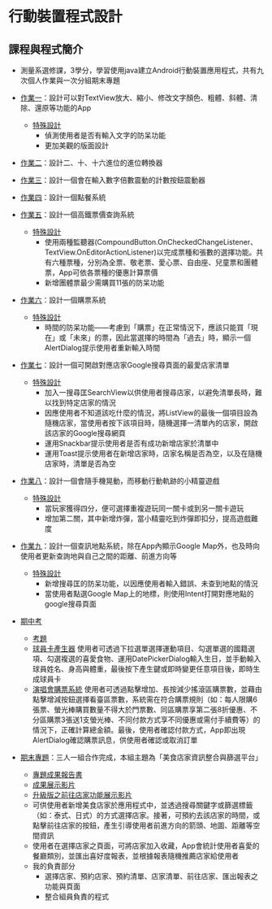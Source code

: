 行動裝置程式設計
==
## 課程與程式簡介
- 測量系選修課，3學分，學習使用java建立Android行動裝置應用程式，共有九次個人作業與一次分組期末專題
  
- [作業一](https://github.com/janiceHuuu/113-1-mobile-application-programming/tree/main/F64126147_CH02_practice1)：設計可以對TextView放大、縮小、修改文字顏色、粗體、斜體、清除、還原等功能的App
  - [特殊設計](https://github.com/janiceHuuu/113-1-mobile-application-programming/blob/main/F64126147_CH02_practice1/F64126147_%E8%83%A1%E7%91%80%E7%9C%9F_%E7%B7%B4%E7%BF%92%E4%B8%80%E7%89%B9%E6%AE%8A%E8%A8%AD%E8%A8%88.pdf)
    - 偵測使用者是否有輸入文字的防呆功能
    - 更加美觀的版面設計
      
- [作業二](https://github.com/janiceHuuu/113-1-mobile-application-programming/tree/main/F64126147_CH03_practice2)：設計二、十、十六進位的進位轉換器
  
- [作業三](https://github.com/janiceHuuu/113-1-mobile-application-programming/tree/main/F64126147_CH04_practice3)：設計一個會在輸入數字倍數震動的計數按鈕震動器
  
- [作業四](https://github.com/janiceHuuu/113-1-mobile-application-programming/tree/main/F64126147_CH05_practice4)：設計一個點餐系統
  
- [作業五](https://github.com/janiceHuuu/113-1-mobile-application-programming/tree/main/F64126147_CH06_practice5)：設計一個高鐵票價查詢系統
  - [特殊設計](https://github.com/janiceHuuu/113-1-mobile-application-programming/blob/main/F64126147_CH06_practice5/F64126147_%E8%83%A1%E7%91%80%E7%9C%9F_%E7%B7%B4%E7%BF%92%E4%BA%94%E7%89%B9%E6%AE%8A%E8%A8%AD%E8%A8%88.pdf)
    - 使用兩種監聽器(CompoundButton.OnCheckedChangeListener、TextView.OnEditorActionListener)以完成票種和張數的選擇功能。共有六種票種，分別為全票、敬老票、愛心票、自由座、兒童票和團體票，App可依各票種的優惠計算票價
    - 新增團體票最少需購買11張的防呆功能
      
- [作業六](https://github.com/janiceHuuu/113-1-mobile-application-programming/tree/main/F64126147_CH07_practice6)：設計一個購票系統
  - [特殊設計](https://github.com/janiceHuuu/113-1-mobile-application-programming/blob/main/F64126147_CH07_practice6/F64126147_%E8%83%A1%E7%91%80%E7%9C%9F_%E7%B7%B4%E7%BF%92%E5%85%AD%E7%89%B9%E6%AE%8A%E8%A8%AD%E8%A8%88.pdf)
    - 時間的防呆功能——考慮到「購票」在正常情況下，應該只能買「現在」或「未來」的票，因此當選擇的時間為「過去」時，顯示一個AlertDialog提示使用者重新輸入時間

- [作業七](https://github.com/janiceHuuu/113-1-mobile-application-programming/tree/main/F64126147_CH0809_practice7)：設計一個可開啟對應店家Google搜尋頁面的最愛店家清單
  - [特殊設計](https://github.com/janiceHuuu/113-1-mobile-application-programming/blob/main/F64126147_CH0809_practice7/F64126147_%E8%83%A1%E7%91%80%E7%9C%9F_%E7%B7%B4%E7%BF%92%E4%B8%83%E7%89%B9%E6%AE%8A%E8%A8%AD%E8%A8%88.pdf)
    - 加入一搜尋匡SearchView以供使用者搜尋店家，以避免清單長時，難以找到特定店家的情況
    - 因應使用者不知道該吃什麼的情況，將ListView的最後一個項目設為隨機店家，當使用者按下該項目時，隨機選擇一清單內的店家，開啟該店家的Google搜尋網頁
    - 運用Snackbar提示使用者是否有成功新增店家於清單中
    - 運用Toast提示使用者在新增店家時，店家名稱是否為空，以及在隨機店家時，清單是否為空
      
- [作業八](https://github.com/janiceHuuu/113-1-mobile-application-programming/tree/main/F64126147_CH12_practice8)：設計一個會隨手機晃動，而移動行動軌跡的小精靈遊戲
  - [特殊設計](https://github.com/janiceHuuu/113-1-mobile-application-programming/blob/main/F64126147_CH12_practice8/F64126147_%E8%83%A1%E7%91%80%E7%9C%9F_%E7%B7%B4%E7%BF%92%E5%85%AB%E7%89%B9%E6%AE%8A%E8%A8%AD%E8%A8%88.pdf)
    - 當玩家獲得四分，便可選擇重複遊玩同一關卡或到另一關卡遊玩
    - 增加第二關，其中新增炸彈，當小精靈吃到炸彈即扣分，提高遊戲難度
    
- [作業九](https://github.com/janiceHuuu/113-1-mobile-application-programming/tree/main/F64126147_CH14_practice9)：設計一個查訊地點系統，除在App內顯示Google Map外，也及時向使用者更新查詢地與自己之間的距離、前進方向等
  - [特殊設計](https://github.com/janiceHuuu/113-1-mobile-application-programming/blob/main/F64126147_CH14_practice9/F64126147_%E8%83%A1%E7%91%80%E7%9C%9F_%E7%B7%B4%E7%BF%92%E4%B9%9D%E7%89%B9%E6%AE%8A%E8%A8%AD%E8%A8%88.pdf)
    - 新增搜尋匡的防呆功能，以因應使用者輸入錯誤、未查到地點的情況
    - 當使用者點選Google Map上的地標，則使用Intent打開對應地點的google搜尋頁面
      
- [期中考](https://github.com/janiceHuuu/113-1-mobile-application-programming/tree/main/%E6%9C%9F%E4%B8%AD%E8%80%83)
  - [考題](https://github.com/janiceHuuu/113-1-mobile-application-programming/blob/main/%E6%9C%9F%E4%B8%AD%E8%80%83/%E6%9C%9F%E4%B8%AD%E8%80%83%E9%A1%8C.pdf)
  - [球員卡產生器](https://github.com/janiceHuuu/113-1-mobile-application-programming/tree/main/%E6%9C%9F%E4%B8%AD%E8%80%83/F64126147_7276_1)
    使用者可透過下拉選單選擇運動項目、勾選單選的國籍選項、勾選複選的喜愛食物、運用DatePickerDialog輸入生日，並手動輸入球員姓名、身高與體重，最後按下產生鍵或即時變更任意項目後，即時生成球員卡
  - [演唱會購票系統](https://github.com/janiceHuuu/113-1-mobile-application-programming/tree/main/%E6%9C%9F%E4%B8%AD%E8%80%83/F64126147_7276_2)
    使用者可透過點擊增加、長按減少搖滾區購票數，並藉由點擊增減按鈕選擇看臺區票數，系統需在符合購票規則（如：每人限購6張票、螢光棒購買數量不得大於門票數、同區購票享第二張8折優惠、不分區購票3張送1支螢光棒、不同付款方式享不同優惠或需付手續費等）的情況下，正確計算總金額。最後，使用者確認付款方式，App即出現AlertDialog確認購票訊息，供使用者確認或取消訂單
  
- [期末專題](https://github.com/janiceHuuu/113-1-mobile-application-programming/tree/main/group4_2)：三人一組合作完成，本組主題為「美食店家資訊整合與篩選平台」
  - [專題成果報告書](https://github.com/janiceHuuu/113-1-mobile-application-programming/blob/main/group4_2/%E5%B0%88%E9%A1%8C%E6%88%90%E6%9E%9C%E5%A0%B1%E5%91%8A%E6%9B%B8.pdf)
  - [成果展示影片](https://youtu.be/jHW_42sFfns)
  - [升級版之前往店家功能展示影片](https://youtube.com/shorts/wr_U_NzrJ-Q)
  - 可供使用者新增美食店家於應用程式中，並透過搜尋關鍵字或篩選標籤（如：泰式、日式）的方式選擇店家。接著，可預約去該店家的時間，或點擊前往店家的按鈕，產生引導使用者前進方向的箭頭、地圖、距離等空間資訊
  - 使用者在選擇店家之頁面，可將店家加入收藏，App會統計使用者喜愛的餐廳類別，並匯出喜好度報表，並根據報表隨機推薦店家給使用者
  - 我的負責部分
    - 選擇店家、預約店家、預約清單、店家清單、前往店家、匯出報表之功能與頁面
    - 整合組員負責的程式
